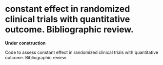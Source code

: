 # constant effect in randomized clinical trials with quantitative outcome. Bibliographic review.

**Under construction**

Code to assess constant effect in randomized clinical trials with quantitative outcome. Bibliographic review.

